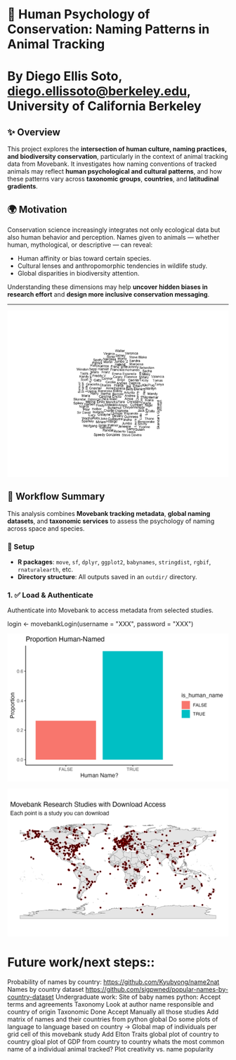 # 🧠 Human Psychology of Conservation: Naming Patterns in Animal Tracking
# By Diego Ellis Soto, diego.ellissoto@berkeley.edu, University of California Berkeley

## ✨ Overview

This project explores the **intersection of human culture, naming practices, and biodiversity conservation**, particularly in the context of animal tracking data from Movebank. It investigates how naming conventions of tracked animals may reflect **human psychological and cultural patterns**, and how these patterns vary across **taxonomic groups**, **countries**, and **latitudinal gradients**.

## 🌍 Motivation

Conservation science increasingly integrates not only ecological data but also human behavior and perception. Names given to animals — whether human, mythological, or descriptive — can reveal:
- Human affinity or bias toward certain species.
- Cultural lenses and anthropomorphic tendencies in wildlife study.
- Global disparities in biodiversity attention.

Understanding these dimensions may help **uncover hidden biases in research effort** and **design more inclusive conservation messaging**.

---

![Word clouds of two Movebank studies](outdir/wordcloud_names.png)


## 🧪 Workflow Summary

This analysis combines **Movebank tracking metadata**, **global naming datasets**, and **taxonomic services** to assess the psychology of naming across space and species.

### 🔧 Setup

- **R packages**: `move`, `sf`, `dplyr`, `ggplot2`, `babynames`, `stringdist`, `rgbif`, `rnaturalearth`, etc.
- **Directory structure**: All outputs saved in an `outdir/` directory.

### 1. ✅ Load & Authenticate

Authenticate into Movebank to access metadata from selected studies.

login <- movebankLogin(username = "XXX", password = "XXX")

![Animals with names](outdir/prop_human_named.png)

![Studies with public data](outdir/Public_movement_data.png)

# Future work/next steps::
Probability of names by country: https://github.com/Kyubyong/name2nat
Names by country dataset https://github.com/sigpwned/popular-names-by-country-dataset
Undergraduate work:
Site of baby names python:
Accept terms and agreements
Taxonomy
Look at author name responsible and country of origin
Taxonomic Done
Accept Manually all those studies
Add matrix of names and their countries from python global
Do some plots of language to language based on country ->
Global map of individuals per grid cell of this movebank study
Add Elton Traits
global plot of country to country
gloal plot of GDP from country to country
whats the most common name of a individual animal tracked?
Plot creativity vs. name popularity
